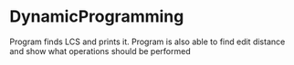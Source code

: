 # DynamicProgramming
Program finds LCS and prints it. Program is also able to find edit distance and show what operations should be performed
